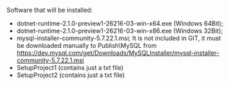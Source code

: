 Software that will be installed:
- dotnet-runtime-2.1.0-preview1-26216-03-win-x64.exe (Windows 64Bit);
- dotnet-runtime-2.1.0-preview1-26216-03-win-x86.exe (Windows 32Bit);
- mysql-installer-community-5.7.22.1.msi; It is not included in GIT, it must be downloaded manually to Publish\MySQL from https://dev.mysql.com/get/Downloads/MySQLInstaller/mysql-installer-community-5.7.22.1.msi
- SetupProject1 (contains just a txt file)
- SetupProject2 (contains just a txt file)

